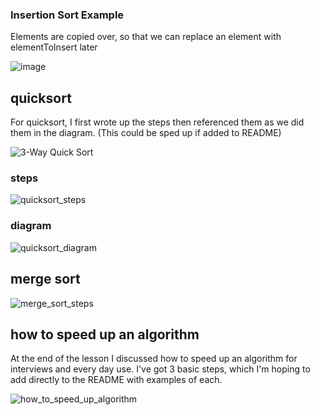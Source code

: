### Insertion Sort Example
Elements are copied over, so that we can replace an element with elementToInsert later

![image](https://media.git.generalassemb.ly/user/16320/files/ae61af00-8939-11ea-825b-ee6dec9df8fb)

## quicksort
For quicksort, I first wrote up the steps then referenced them as we did them in the diagram. (This could be sped up if added to README)

![3-Way Quick Sort](https://media.git.generalassemb.ly/user/5965/files/c7e17c80-3627-11eb-894d-8d715f0fb0da)

### steps
![quicksort_steps](https://media.git.generalassemb.ly/user/16320/files/7f81b580-7e19-11e9-8b6c-b5268abecb07)

### diagram
![quicksort_diagram](https://media.git.generalassemb.ly/user/16320/files/86a8c380-7e19-11e9-8b52-2b6ee62cbab0)

## merge sort
![merge_sort_steps](https://media.git.generalassemb.ly/user/16320/files/9c1ded80-7e19-11e9-8362-e3356174242f)

## how to speed up an algorithm
At the end of the lesson I discussed how to speed up an algorithm for interviews and every day use. I've got 3 basic steps, which I'm hoping to add directly to the README with examples of each.

![how_to_speed_up_algorithm](https://media.git.generalassemb.ly/user/16320/files/988a6680-7e19-11e9-9810-a50021177bec)
